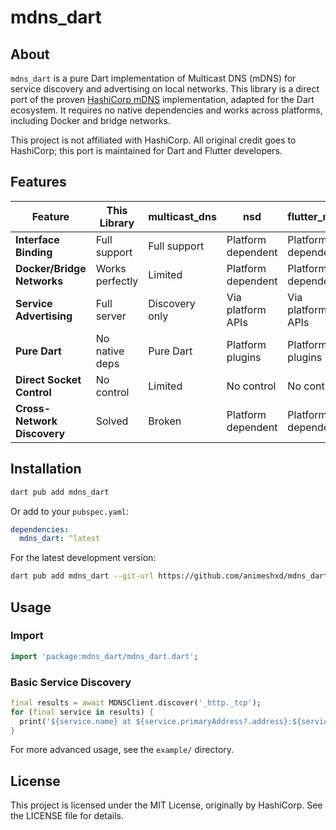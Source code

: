 # mdns_dart

## About

`mdns_dart` is a pure Dart implementation of Multicast DNS (mDNS) for service discovery and advertising on local networks. This library is a direct port of the proven [HashiCorp mDNS](https://github.com/hashicorp/mdns) implementation, adapted for the Dart ecosystem. It requires no native dependencies and works across platforms, including Docker and bridge networks.

This project is not affiliated with HashiCorp. All original credit goes to HashiCorp; this port is maintained for Dart and Flutter developers.

## Features

| Feature                  | This Library     | multicast_dns   | nsd                | flutter_nsd        |
|--------------------------|------------------|-----------------|--------------------|--------------------|
| **Interface Binding**    | Full support     | Full support    | Platform dependent | Platform dependent |
| **Docker/Bridge Networks**| Works perfectly  | Limited         | Platform dependent | Platform dependent |
| **Service Advertising**  | Full server      | Discovery only  | Via platform APIs  | Via platform APIs  |
| **Pure Dart**            | No native deps   | Pure Dart       | Platform plugins   | Platform plugins   |
| **Direct Socket Control**| No control       | Limited         | No control         | No control         |
| **Cross-Network Discovery**| Solved           | Broken          | Platform dependent | Platform dependent |

## Installation

```bash
dart pub add mdns_dart
```

Or add to your `pubspec.yaml`:

```yaml
dependencies:
  mdns_dart: ^latest
```

For the latest development version:

```bash
dart pub add mdns_dart --git-url https://github.com/animeshxd/mdns_dart.git
```

## Usage

### Import

```dart
import 'package:mdns_dart/mdns_dart.dart';
```

### Basic Service Discovery

```dart
final results = await MDNSClient.discover('_http._tcp');
for (final service in results) {
  print('${service.name} at ${service.primaryAddress?.address}:${service.port}');
}
```

For more advanced usage, see the `example/` directory.

## License

This project is licensed under the MIT License, originally by HashiCorp. See the LICENSE file for details.
